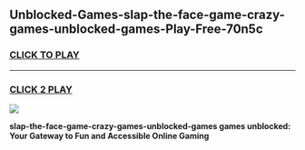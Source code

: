 
## Unblocked-Games-slap-the-face-game-crazy-games-unblocked-games-Play-Free-70n5c
<h3>
<a href="https://premium76.site?title=slap-the-face-game-crazy-games-unblocked-games&ref=15A">CLICK TO PLAY</a></h3>
<hr>

<h3>
<a href="https://premium76.site?title=slap-the-face-game-crazy-games-unblocked-games&ref=15A">CLICK 2 PLAY</a>
  
</h3>

<a href="https://premium76.site?title=slap-the-face-game-crazy-games-unblocked-games&ref=15A"><img src="https://clearcache.store/games.png"></a>


**slap-the-face-game-crazy-games-unblocked-games games unblocked: Your Gateway to Fun and Accessible Online Gaming**
